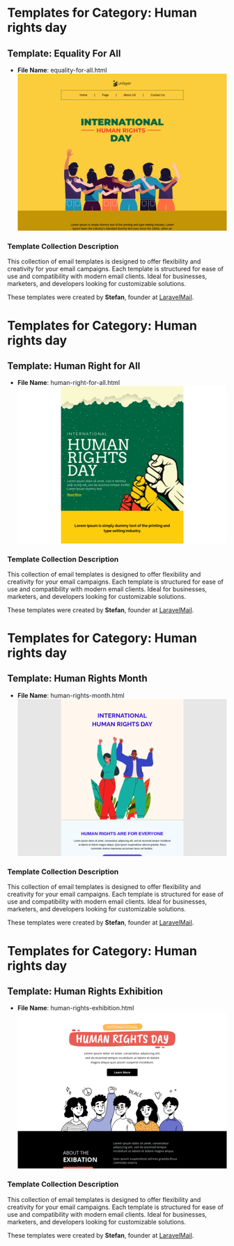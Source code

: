 # Templates for Category: Human rights day

## Template: Equality For All
- **File Name**: equality-for-all.html
![Thumbnail for Equality For All](./equality-for-all.png)

### Template Collection Description
This collection of email templates is designed to offer flexibility and creativity for your email campaigns. Each template is structured for ease of use and compatibility with modern email clients. Ideal for businesses, marketers, and developers looking for customizable solutions.

These templates were created by **Stefan**, founder at [LaravelMail](https://laravelmail.com).

# Templates for Category: Human rights day

## Template: Human Right for All
- **File Name**: human-right-for-all.html
![Thumbnail for Human Right for All](./human-right-for-all.png)

### Template Collection Description
This collection of email templates is designed to offer flexibility and creativity for your email campaigns. Each template is structured for ease of use and compatibility with modern email clients. Ideal for businesses, marketers, and developers looking for customizable solutions.

These templates were created by **Stefan**, founder at [LaravelMail](https://laravelmail.com).

# Templates for Category: Human rights day

## Template: Human Rights Month
- **File Name**: human-rights-month.html
![Thumbnail for Human Rights Month](./human-rights-month.png)

### Template Collection Description
This collection of email templates is designed to offer flexibility and creativity for your email campaigns. Each template is structured for ease of use and compatibility with modern email clients. Ideal for businesses, marketers, and developers looking for customizable solutions.

These templates were created by **Stefan**, founder at [LaravelMail](https://laravelmail.com).

# Templates for Category: Human rights day

## Template: Human Rights Exhibition
- **File Name**: human-rights-exhibition.html
![Thumbnail for Human Rights Exhibition](./human-rights-exhibition.png)

### Template Collection Description
This collection of email templates is designed to offer flexibility and creativity for your email campaigns. Each template is structured for ease of use and compatibility with modern email clients. Ideal for businesses, marketers, and developers looking for customizable solutions.

These templates were created by **Stefan**, founder at [LaravelMail](https://laravelmail.com).

